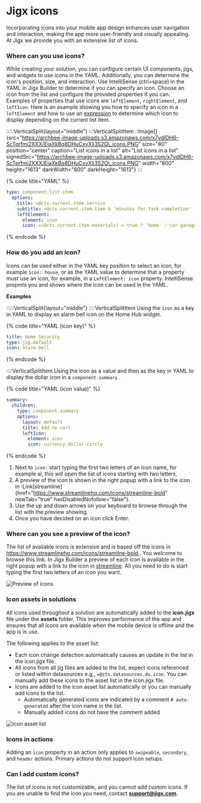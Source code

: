 # Jigx icons

Incorporating icons into your mobile app design enhances user navigation and interaction, making the app more user-friendly and visually appealing. At Jigx we provide you with an extensive list of icons.

### Where can you use icons?

While creating your solution, you can configure certain UI components, jigs, and widgets to use icons in the YAML. Additionally, you can determine the icon's position, size, and interaction. Use IntelliSense (ctrl+space) in the YAML in Jigx Builder to determine if you can specify an icon. Choose an icon from the list and configure the provided properties if you can. Examples of properties that use icons are `leftElement`, `rightElement`, and `leftIcon`. Here is an example showing you how to specify an icon in a `leftElement` and how to use an [expression](../building-apps-with-jigx/logic/expressions.md) to determine which icon to display depending on the current list item.

:::::VerticalSplit{layout="middle"} :::VerticalSplitItem ::Image\[]{src="https://archbee-image-uploads.s3.amazonaws.com/x7vdIDH6-ScTprfmi2XXX/EiaXkBq8DHuCxvXli3S2Q\_icons.PNG" size="80" position="center" caption="List icons in a list" alt="List icons in a list" signedSrc="https://archbee-image-uploads.s3.amazonaws.com/x7vdIDH6-ScTprfmi2XXX/EiaXkBq8DHuCxvXli3S2Q\_icons.PNG" width="800" height="1613" darkWidth="800" darkHeight="1613"} :::

{% code title="YAML" %}
```yaml
type: component.list-item
  options:
    title: =@ctx.current.item.service
    subtitle: =@ctx.current.item.time & 'minutes for task completion'
    leftElement:
      element: icon
      icon: =(@ctx.current.item.materials) = true ? 'home' :'car-garage'
```
{% endcode %}

### How do you add an icon?

Icons can be used either in the YAML key position to select an icon, for example `icon: house`, or as the YAML value to determine that a property must use an icon, for example, in a `LeftElement: icon` property. IntelliSense propmts you and shows where the icon can be used in the YAML.

**Examples**

:::::VerticalSplit{layout="middle"} ::::VerticalSplitItem Using the `icon` as a key in YAML to display an alarm bell icon on the Home Hub widget.

{% code title="YAML (icon key)" %}
```yaml
title: Home Security
type: jig.default
icon: alarm-bell
```
{% endcode %}

::::VerticalSplitItem Using the icon as a value and then as the key in YAML to display the dollar icon in a `component.summary` .

{% code title="YAML (icon value)" %}
```yaml
summary:
  children:
    type: component.summary
    options:
      layout: default
      title: Add to cart
      leftIcon:
        element: icon
        icon: currency-dollar-circle
```
{% endcode %}

1. Next to `icon:` start typing the first two letters of an icon name, for example al, this will open the list of icons starting with two letters.
2. A preview of the icon is shown in the right popup with a link to the icon in :Link\[streamline]{href="https://www.streamlinehq.com/icons/streamline-bold" newTab="true" hasDisabledNofollow="false"}.
3. Use the up and down arrows on your keyboard to browse through the list with the preview showing.
4. Once you have decided on an icon click Enter.

### Where can you see a preview of the icon?

The list of available icons is extensive and is based off the icons in [https://www.streamlinehq.com/icons/streamline-bold ](https://www.streamlinehq.com/icons/streamline-bold). You welcome to browse this link. In Jigx Builder a preview of each icon is available in the right popup with a link to the icon in [streamline](https://www.streamlinehq.com/icons/streamline-bold). All you need to do is start typing the first two letters of an icon you want.

![Preview of icons](https://archbee-image-uploads.s3.amazonaws.com/x7vdIDH6-ScTprfmi2XXX/bqu2vrN1o5CGLZj0oHqwY_jb-icons.png)

### Icon assets in solutions

All icons used throughout a solution are automatically added to the **icon.jigx** file under the **assets** folder. This improves performance of the app and ensures that all icons are available when the mobile device is offline and the app is in use.

The following applies to the asset list:

* Each icon change detection automatically causes an update in the list in the icon.jigx file.
* All icons from all jig files are added to the list, expect icons referenced or listed within datasources e.g., `=@ctx.datasources.ds.icon`. You can manually add these icons to the asset list in the icon.jigx file.
* Icons are added to the icon asset list automatically or you can manually add icons to the list.
  * Automatically generated icons are indicated by a comment `# auto-generated` after the icon name in the list.
  * Manually added icons do not have the comment added

![Icon asset list](https://archbee-image-uploads.s3.amazonaws.com/x7vdIDH6-ScTprfmi2XXX/qfIHzyzXT-zJFBnIndSJZ_jb-assets.png)

### Icons in actions

Adding an `icon` property in an action only applies to `swipeable`, `secondary`, and `header` actions. Primary actions do not support icon setups.

### Can I add custom icons?

The list of icons is not customizable, and you cannot add custom icons. If you are unable to find the icon you need, contact [**support@jigx.com**](mailto:support@jigx.com).
